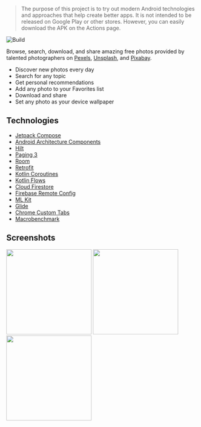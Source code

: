 >The purpose of this project is to try out modern Android technologies and approaches that help create better apps. It is not intended to be released on Google Play or other stores. However, you can easily download the APK on the Actions page.

![Build](https://github.com/SIKV/Photos/workflows/Build/badge.svg)

Browse, search, download, and share amazing free photos provided by talented photographers on [Pexels](https://www.pexels.com), [Unsplash](https://unsplash.com), and [Pixabay](https://pixabay.com).

- Discover new photos every day
- Search for any topic
- Get personal recommendations
- Add any photo to your Favorites list
- Download and share
- Set any photo as your device wallpaper

## Technologies
- [Jetpack Compose](https://developer.android.com/jetpack/compose)
- [Android Architecture Components](https://developer.android.com/topic/libraries/architecture)
- [Hilt](https://developer.android.com/training/dependency-injection/hilt-android)
- [Paging 3](https://developer.android.com/topic/libraries/architecture/paging/v3-overview)
- [Room](https://developer.android.com/topic/libraries/architecture/room)
- [Retrofit](https://square.github.io/retrofit)
- [Kotlin Coroutines](https://kotlinlang.org/docs/reference/coroutines-overview.html)
- [Kotlin Flows](https://developer.android.com/kotlin/flow)
- [Cloud Firestore](https://firebase.google.com/docs/firestore)
- [Firebase Remote Config](https://firebase.google.com/docs/remote-config)
- [ML Kit](https://developers.google.com/ml-kit)
- [Glide](https://github.com/bumptech/glide)
- [Chrome Custom Tabs](https://developer.chrome.com/multidevice/android/customtabs)
- [Macrobenchmark](https://developer.android.com/topic/performance/benchmarking/benchmarking-overview)

## Screenshots
<p>
  <img src="../assets/2022_1.png" width="225">
  <img src="../assets/2022_2.png" width="225">
  <img src="../assets/2022_3.png" width="225">
</p>
